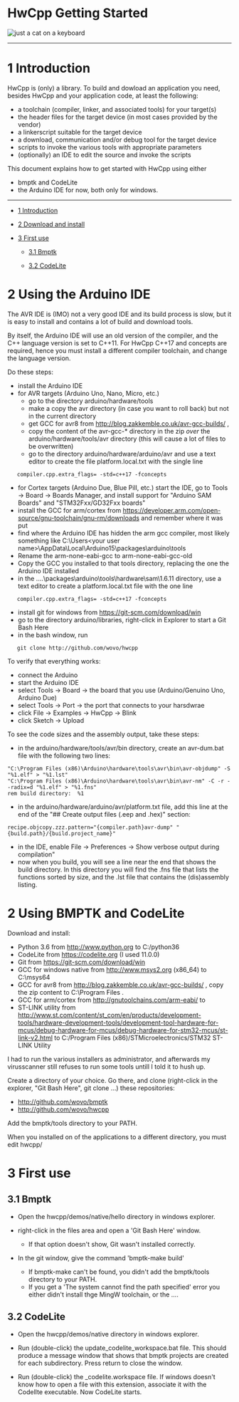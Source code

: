 HwCpp Getting Started
===

![just a cat on a keyboard](images/spikey.png)

<!-- update example_path( "../demo/" ) -->

<!--
TO DO list
- 
-->

*****************************************************************************

<a name="toc-anchor-0"></a>

# 1 Introduction

HwCpp is (only) a library. 
To build and dowload an application you need, 
besides HwCpp and your application code, 
at least the following:
 - a toolchain (compiler, linker, and associated tools) for your target(s)
 - the header files for the target device (in most cases provided by the vendor)
 - a linkerscript suitable for the target device
 - a download, communication and/or debug tool for the target device
 - scripts to invoke the various tools with appropriate parameters
 - (optionally) an IDE to edit the source and invoke the scripts

This document explains how to get started with HwCpp using either
  - bmptk and CodeLite
  - the Arduino IDE 
for now, both only for windows.

*****************************************************************************

<!-- update table_of_contents( input ) -->

  - [1 Introduction](#toc-anchor-0)

  - [2 Download and install](#toc-anchor-1)

  - [3 First use](#toc-anchor-2)

    - [3.1 Bmptk](#toc-anchor-3)

    - [3.2 CodeLite](#toc-anchor-4)

<!-- update end -->



<a name="toc-anchor-1"></a>

# 2 Using the Arduino IDE

The AVR IDE is (IMO) not a very good IDE and its build process is slow,
but it is easy to install and contains a lot of build and download tools.

By itself, the Arduino IDE will use an old version of the compiler, 
and the C++ language version is set to C++11. 
For HwCpp C++17 and concepts are required, hence you
must install a different compiler toolchain, and change
the language version. 

Do these steps:
 - install the Arduino IDE
 - for AVR targets (Arduino Uno, Nano, Micro, etc.) 
    - go to the directory arduino/hardware/tools
    - make a copy the avr directory (in case you want to roll back)
      but not in the current directory
    - get GCC for avr8 from http://blog.zakkemble.co.uk/avr-gcc-builds/ , 
    - copy the content of the avr-gcc-* directory in the zip 
      *over* the arduino/hardware/tools/avr directory
      (this will cause a lot of files to be overwritten)
    - go to the directory 
      arduino/hardware/arduino/avr and use a text 
      editor to create the file platform.local.txt with the single line
~~~
   compiler.cpp.extra_flags= -std=c++17 -fconcepts
~~~ 
   - for Cortex targets (Arduino Due, Blue Pill, etc.) 
     start the IDE, go to Tools -> Board -> Boards Manager, 
     and install support for "Arduino SAM Boards" and "STM32Fxx/GD32Fxx boards"
   - install the GCC for arm/cortex from 
     https://developer.arm.com/open-source/gnu-toolchain/gnu-rm/downloads
     and remember where it was put
   - find where the Arduino IDE has hidden the arm gcc compiler, most likely 
     something like
     C:\Users\<your user name>\AppData\Local\Arduino15\packages\arduino\tools   
   - Rename the arm-none-eabi-gcc to arm-none-eabi-gcc-old
   - Copy the GCC you installed to that tools directory, replacing the one
     the Arduino IDE installed
   - in the ....\packages\arduino\tools\hardware\sam\1.6.11 directory,
     use a text editor to create a platform.local.txt file with the one line
~~~
   compiler.cpp.extra_flags= -std=c++17 -fconcepts
~~~ 	 
 - install git for windows from https://git-scm.com/download/win	 
 - go to the directory arduino/libraries, 
   right-click in Explorer to start a Git Bash Here
 - in the bash window, run 
~~~
   git clone http://github.com/wovo/hwcpp
~~~

To verify that everything works:
  - connect the Arduino
  - start the Arduino IDE
  - select Tools -> Board -> the board that you use (Arduino/Genuino Uno, Arduino Due)
  - select Tools -> Port -> the port that connects to your harsdwrae
  - click File -> Examples -> HwCpp -> Blink
  - click Sketch -> Upload

To see the code sizes and the assembly output, take these steps:
  - in the arduino/hardware/tools/avr/bin directory, create an avr-dum.bat file
    with the following two lines:
~~~
"C:\Program Files (x86)\Arduino\hardware\tools\avr\bin\avr-objdump" -S "%1.elf" > "%1.lst"
"C:\Program Files (x86)\Arduino\hardware\tools\avr\bin\avr-nm" -C -r --radix=d "%1.elf" > "%1.fns"
rem build directory:  %1
~~~
  - in the arduino/hardware/arduino/avr/platform.txt file, add this line
    at the end of the "## Create output files (.eep and .hex)" section:
~~~
recipe.objcopy.zzz.pattern="{compiler.path}avr-dump" "{build.path}/{build.project_name}"
~~~
  - in the IDE, enable File -> Preferences -> Show verbose output during compilation"
  - now when you build, you will see a line near the end that shows the build directory.
    In this directory you will find the .fns file that lists the functions sorted by size,
    and the .lst file that contains the (dis)assembly listing.

# 2 Using BMPTK and CodeLite

Download and install:
 - Python 3.6 from http://www.python.org to C:/python36
 - CodeLite from https://codelite.org (I used 11.0.0)
 - Git from https://git-scm.com/download/win
 - GCC for windows native from http://www.msys2.org (x86_64) 
   to C:\msys64
 - GCC for avr8 from http://blog.zakkemble.co.uk/avr-gcc-builds/ , 
   copy the zip content to C:\Program Files .
 - GCC for arm/cortex from http://gnutoolchains.com/arm-eabi/ 
   to
 - ST-LINK utility from http://www.st.com/content/st_com/en/products/development-tools/hardware-development-tools/development-tool-hardware-for-mcus/debug-hardware-for-mcus/debug-hardware-for-stm32-mcus/st-link-v2.html
   to C:/Program Files (x86)/STMicroelectronics/STM32 ST-LINK Utility
   
I had to run the various installers as administrator, and afterwards
my virusscanner still refuses to run some tools untill I told it to hush up.


Create a directory of your choice. 
Go there, and clone (right-click in the explorer, "Git Bash Here", git clone ...) these repositories:
 - http://github.com/wovo/bmptk
 - http://github.com/wovo/hwcpp

Add the bmptk/tools directory to your PATH.

When you installed on of the applications to a different directory, you
must edit hwcpp/

<a name="toc-anchor-2"></a>

# 3 First use

<a name="toc-anchor-3"></a>

## 3.1 Bmptk

 - Open the hwcpp/demos/native/hello directory in windows explorer.
 
 - right-click in the files area and open a 'Git Bash Here' window.  
   - If that option doesn't show, Git wasn't installed correctly.
   
 - In the git window, give the command 'bmptk-make build'
   - If bmptk-make can't be found, you didn't add the bmptk/tools directory to your PATH.
   - If you get a 'The system cannot find the path specified' error you either 
   didn't install thge MingW toolchain, or the ....

<a name="toc-anchor-4"></a>

## 3.2 CodeLite

 - Open the hwcpp/demos/native directory in windows explorer.

 - Run (double-click) the update_codelite_workspace.bat file.
This should produce a message window that shows that bmptk projects are created for each subdirectory.
Press return to close the window.
 - Run (double-click) the _codelite.workspace file. If windows doesn't know how to open a
 file with this extension, associate it with the CodelIte executable. Now CodeLite starts.




